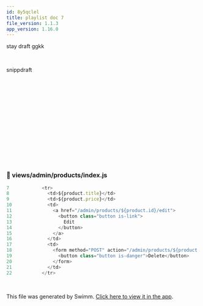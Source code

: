 ```yaml
---
id: 8y5qclel
title: playlist doc 7
file_version: 1.1.3
app_version: 1.16.0
---
```


stay draft ggkk

<br/>

snippdraft

<!-- empty line --><br/>

<!-- empty line --><br/>

<!-- empty line --><br/>

<!-- empty line --><br/>

<!-- empty line --><br/>

<!-- empty line --><br/>

<!-- empty line --><br/>

<!-- empty line --><br/>

<!-- empty line --><br/>

<!-- empty line --><br/>

<!-- empty line --><br/>

<!-- empty line --><br/>

<!-- empty line --><br/>
<!-- NOTE-swimm-snippet: the lines below link your snippet to Swimm -->
### 📄 views/admin/products/index.js
```javascript
7            <tr>
8              <td>${product.title}</td>
9              <td>${product.price}</td>
10             <td>
11               <a href="/admin/products/${product.id}/edit">
12                 <button class="button is-link">
13                   Edit
14                 </button>
15               </a>
16             </td>
17             <td>
18               <form method="POST" action="/admin/products/${product.id}/delete">
19                 <button class="button is-danger">Delete</button>
20               </form>
21             </td>
22           </tr>
```

<br/>

This file was generated by Swimm. [Click here to view it in the app](https://swimm-web-app.web.app/repos/Z2l0aHViJTNBJTNBZWNvbW0lM0ElM0Ftb3NoaWtzd2ltbQ==/docs/8y5qclel).
